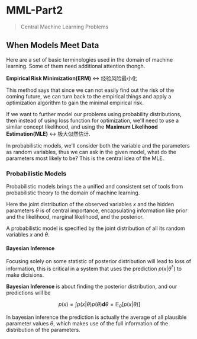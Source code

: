 # MML-Part2

> Central Machine Learning Problems

## When Models Meet Data

Here are a set of basic terminologies used in the domain of machine learning.
Some of them need additional attention thongh.

**Empirical Risk Minimization(ERM)** <-> 经验风险最小化

This method says that since we can not easily find out the risk of the
coming future, we can turn back to the empirical things and apply a
optimization algorithm to gain the minimal empirical risk.

If we want to further model our problems using probability distributions,
then instead of using loss function for optimization, we'll need to use a
similar concept likelihood, and using the **Maximum Likelihood Estimation(MLE)**
<-> 极大似然估计.

In probabilistic models, we'll consider both the variable and the parameters
as random variables, thus we can ask in the given model, what do the parameters
most likely to be?
This is the central idea of the MLE.

### Probabilistic Models

Probabilistic models brings the a unified and consistent set of tools from
probabilistic theory to the domain of machine learning.

Here the joint distribution of the
observed variables $x$ and the hidden parameters $\theta$ is of central
importance, encapsulating information like prior and the likelihood,
marginal likelihood, and the posterior.

A probabilistic model is specified by the joint distribution of all its
random variables $x$ and $\theta$.

#### Bayesian Inference

Focusing solely on some statistic of posterior distribution will lead to loss of
information, this is critical in a system that uses the prediction
$p(x|\theta^*)$ to make dicisions.

**Bayesian Inference** is about finding the posterior distribution, and
our predictions will be

$$p(x)=\int p(x|\theta)p(\theta)\mathbf d\theta=\mathbb E_\theta[p(x|\theta)]$$

In bayesian inference the prediction is actually the average of all
plausible parameter values $\theta$, which makes use of the full information of
the distribution of the parameters.
